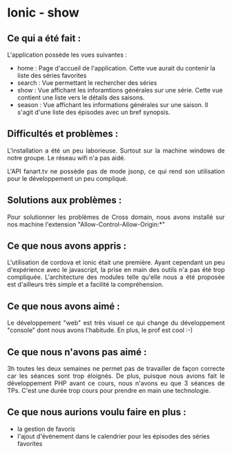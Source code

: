 Ionic - show
============
<!--  Some css :-) -->
<style>
p{
    text-align: justify;
}
</style>


## Ce qui a été fait :
L'application possède les vues suivantes :
- home : Page d'accueil de l'application. Cette vue aurait du contenir la liste des séries favorites
- search : Vue permettant le rechercher des séries
- show : Vue affichant les inforamtions générales sur une série. Cette vue contient une liste vers le détails des saisons.
- season : Vue affichant les informations générales sur une saison. Il s'agit d'une liste des épisodes avec un bref synopsis.

## Difficultés et problèmes :
L'installation a été un peu laborieuse. Surtout sur la machine windows de notre groupe. Le réseau wifi n'a pas aidé.

L'API fanart.tv ne possède pas de mode jsonp, ce qui rend son utilisation pour le développement un peu compliqué.

## Solutions aux problèmes :
Pour solutionner les problèmes de Cross domain, nous avons installé sur nos machine l'extension "Allow-Control-Allow-Origin:\*"

## Ce que nous avons appris :
L'utilisation de cordova et ionic était une première. Ayant cependant un peu d'expérience avec le javascript, la prise en main des outils n'a pas été trop compliquée. L'architecture des modules telle qu'elle nous a été proposée est d'ailleurs très simple et a facilité la compréhension.

## Ce que nous avons aimé :
Le développement "web" est très visuel ce qui change du développement "console" dont nous avons l'habitude. En plus, le prof est cool :-)

## Ce que nous n'avons pas aimé :
3h toutes les deux semaines ne permet pas de travailler de façon correcte car les séances sont trop éloignés. De plus, puisque nous avions fait le développement PHP avant ce cours, nous n'avons eu que 3 séances de TPs. C'est une durée trop cours pour prendre en main une technologie.

## Ce que nous aurions voulu faire en plus :
- la gestion de favoris
- l'ajout d'évènement dans le calendrier pour les épisodes des séries favorites
